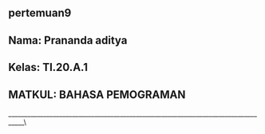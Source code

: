 ## pertemuan9<br>
## Nama: Prananda aditya<br>
## Kelas: TI.20.A.1<br>
## MATKUL: BAHASA PEMOGRAMAN<br>
___________________________________________________________________________________\